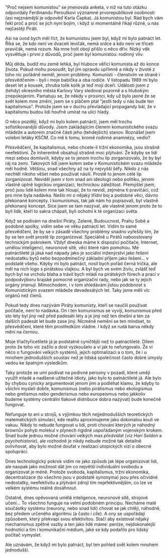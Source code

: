 <!-- dcterms:title = Proč jsem byl komunistou a proč se dnes bojím Pirátů -->
<!-- dcterms:abstract = "Proč nejsem komunistou" se jmenovala anketa, v níž na tuto otázku odpovídaly Ferdinandu Peroutkovi významné prvorepublikové osobnosti (asi nejznámější je odpověď Karla Čapka). Já komunistou byl. Rád bych vám řekl proč a proč se jich nyní bojím, i když si momentálně říkají různě, u nás nejčastěji Piráti. -->
<!-- dcterms:creator = Michal Altair Valášek -->
<!-- x4w:coverUrl = /cover-pictures/20210111-hvezdy.jpg -->
<!-- x4w:coverCredits = Markus Winkler via Unsplash.com -->
<!-- x4w:pictureUrl = /perex-pictures/20210111-hvezdy.png -->
<!-- x4w:pictureWidth = 150 -->
<!-- x4w:pictureHeight = 150 -->
<!-- x4w:category = Politika -->
<!-- dcterms:dateAccepted = 2022-09-23 -->

"Proč nejsem komunistou" se jmenovala anketa, v níž na tuto otázku odpovídaly Ferdinandu Peroutkovi významné prvorepublikové osobnosti (asi nejznámější je odpověď Karla Čapka). Já komunistou byl. Rád bych vám řekl proč a proč se jich nyní bojím, i když si momentálně říkají různě, u nás nejčastěji Piráti.

Asi na úvod bych měl říct, že komunistou jsem byl, když mi bylo patnáct let. Říká se, že kdo není ve dvaceti levičák, nemá srdce a kdo není ve třiceti pravičák, nemá rozum. Na mne holt obojí přišlo o něco dřív. Nízký věk vysvětluje i první z důvodů, proč jsem byl komunistou: rodinný vliv.

Můj děda, budiž mu země lehká, byl hluboce věřící komunista až do konce života. Pokud mohu posoudit, byl jím opravdu upřímně a nikdy v životě z toho nic pořádně neměl, jenom problémy. Komunisti - členstvím ve straně i přesvědčením - byli i moje babička a oba rodiče. V listopadu 1989 mi bylo deset let a kousek, zhruba tolik kolik je teď mojí dceři. Události jsem z (tehdy) okresního města Karlovy Vary sledoval pozorně a s hlubokým znepokojením. Pamatuju se, že někdy v prosinci, kdy už bylo jasné že se svět kolem mne změní, jsem se s pláčem ptal "jestli tedy u nás bude ten kapitalismus". Protože jsem se v duchu převládající propagandy bál, že v kapitalismu budou lidi houfně umírat na ulici hlady.

O něco později, když mi bylo kolem patnácti, jsem měl trochu sofistikovanější důvody. Jsem zakládajícím členem komunistického svazu mládeže a autorem značné části jeho (tehdejších) stanov. Roznášel jsem volební letáky KSČM. Co mě k tomu, kromě rodinné anamnézy, vedlo?

Přesvědčení, že kapitalismus, nebo chcete-li tržní ekonomika, jsou strašně neefektivní. Že inherentně obsahují strašně moc plýtvání. Že kdyby se lidi mezi sebou domluvili, kdyby se to jenom trochu líp zorganizovalo, že by byl ráj na zemi. Takových lidí jsem kolem sebe v Komunistickém svazu mládeže měl hodně. Většinu, snad všechny až na ty nejvyšší šéfy. Nikdo z nás nechtěl nikoho věšet nebo používat násilí. Prostě to jenom celé líp zorganizovat. Neviděl jsem v tom snad ani ideologii nebo politiku, jenom vlastně úplně logickou organizaci, technickou záležitost. Přemýšlel jsem, proč jsou lidé kolem mne tak hloupí, že to nevidí, zejména ti pravičáci, což pro mne byla nadávka. Nešlo mi o nějaký třídní boj a podobné věci, dávno překonané koncepty. I komunismus, tak jak nám ho popisovali, byl vlastně překonaný koncept. Sice jsem se tam nazýval, ale vlastně jenom proto že to byli lidé, kteří to sakra chápali, byli ochotní k té organizaci světa.

Když se podívám na dnešní Piráty, Zelené, Budoucnost, Prahu Sobě a podobné spolky, vidím sebe ve věku patnácti let. Vidím to samé přesvědčení, že by se v zásadě všechny problémy snadno vyřešily tím, že by se ten svět prostě líp zorganizoval. Speciálně u Pirátů naboostovaný technickým pokrokem. Vždyť dneska máme k dispozici počítače, Internet, umělou inteligenci, neuronové sítě, věci které nám pomohou. Mé patnáctileté já jásá nad nápady jako je sociální inženýrství jako řešení nedostatku bytů nebo bezpodmínečný základní příjem jako řešení... v podstatě všeho. Kdyby mi bylo patnáct, nosil bych pořád černá trička, ale měl na nich logo s pirátskou vlajkou. A byl bych ve svém živlu, zvlášť teď bych byl na vrcholu blaha a trávil bych mládí na pirátských fórech a prací v podpodvýboru krajské pomocné organizační rady, nebo jak se ty jejich orgány jmenují. Mimochodem, i v tom shledávám jistou podobnost s Komunistickým svazem mládeže devadesátých let. Taky jsme měli víc orgánů než členů.

Pokud tedy dnes nazývám Piráty komunisty, kteří se naučili používat počítače, není to nadávka. On i ten komunismus se vyvíjí, komunismus před sto lety byl jiný než před padesáti lety a je jiný než ten dnešní a ten za dalších padesát let bude zase jiný. Nicméně nemění se ten mindset, to přesvědčení, které těm prostředkům vládne. I když se rudá barva někdy mění na černou.

Moje třiačtyřicetileté já je podstatně cyničtější než to patnáctileté. Dílem proto že toho víc zažilo a dost vyzkoušelo a ví jak to nefungovalo. Že ví něco o fungování velkých systémů, jejich optimalizaci a o tom, že i u mnohem jednodušších soustav než je lidská společnost často dobré úmysly vedou ke špatným výsledkům. 

Taky protože se umí podívat na podivné persony v pozadí, které umějí využít mladé a nadšené užitečné idioty, jako bylo to patnáctileté já. Ale bylo by chybou cynicky argumentovat jenom jimi a podléhat klamu, že kdyby to všichni mysleli dobře, komunismus (nebo pirátismus nebo ekologismus nebo gretismus nebo genderismus nebo europeismus nebo jakkoliv budeme systémy centrální tlakové distribuce dobra nazývat) bude konečně fungovat.

Nefunguje to ani u strojů, s výjimkou těch nejjednodušších teoretických matematických simulací, kde realitu aproximujeme jako dokonalou kouli ve vakuu. Nikdy to nebude fungovat u lidí, proti chování kterých je náhodný brownův pohyb molekul v plynech rigidně uspořádaným vojenským krokem. Snad bude jednou možné chování velkých mas _předvídat_ (viz _Hari Seldon_ a _psychohistorie_), ale rozhodně je nikdy nebude možné tak detailně ovlivňovat, aby bylo možné doufat v realizaci utopických vizí o obecné spolupráci.

Dnes technologický pokrok vidím ne jako způsob jak lépe organizovat lidi, ale naopak jako možnost dát jim co největší individuální svobodu a organizovat je méně. Protože svoboda, kapitalismus, tržní ekonomika, decentralizace (to všechno jsou v podstatě synonyma) jsou přes očividné nedostatky, neefektivitu a plýtvání zdroji tím nejefektivnějším, co lze ve velkém systému reálně dosáhnout.

Ostatně, dnes opěvovaná umělá inteligence, neuronové sítě, strojové učení... To všechno funguje na velmi podobném principu. Necháme malé součástky systému (neurony, nebo snad lidi) chovat se jak chtějí, náhodně, bez předem určeného algoritmu (a často i cíle). A ony se uspořádají způsobem, který překvapí svou efektivitou. Stačí aby existoval nějaký mechanismus zpětné vazby a ten jako lidé máme: peníze, nejdokonalejší hodnotící a tím i komunikační médium, jaké se kdy podařilo pro lidský počítač vymyslet.

Ale uznávám, že když mi bylo patnáct, byl ten pohled svět kolem mnohem jednodušší.
